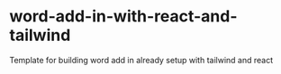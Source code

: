 # word-add-in-with-react-and-tailwind
Template for building word add in already setup with tailwind and react
